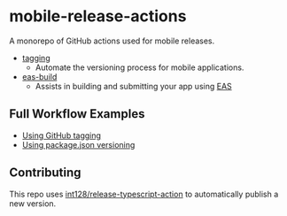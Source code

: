 # mobile-release-actions

A monorepo of GitHub actions used for mobile releases.

* [tagging](./tagging)
  * Automate the versioning process for mobile applications.
* [eas-build](./eas-build)
  * Assists in building and submitting your app using [EAS](https://docs.expo.dev/eas/)

## Full Workflow Examples

* [Using GitHub tagging](./examples/release-github.yml)
* [Using package.json versioning](./examples/release-package.yml)

## Contributing

This repo uses [int128/release-typescript-action](https://github.com/int128/release-typescript-action) to automatically publish a new version.
